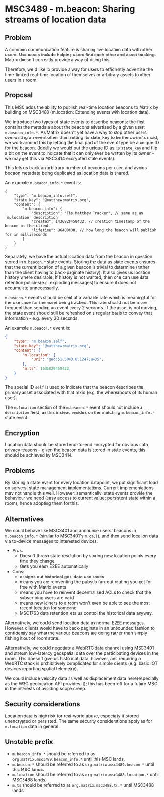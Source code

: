 # MSC3489 - m.beacon: Sharing streams of location data

## Problem

A common communication feature is sharing live location data with other users.
Use cases include helping users find each other and asset tracking. Matrix
doesn't currently provide a way of doing this.

Therefore, we'd like to provide a way for users to efficiently advertise the
time-limited real-time location of themselves or arbitrary assets to other
users in a room.

## Proposal

This MSC adds the ability to publish real-time location beacons to Matrix by
building on MSC3488 (m.location: Extending events with location data).

We introduce two types of state events to describe beacons: the first contains
the metadata about the beacons advertised by a given user: `m.beacon_info.*`.
As Matrix doesn't yet have a way to stop other users overwriting an event
other than setting its state_key to be the owner's mxid, we work around this
by letting the final part of the event type be a unique ID for the beacon.
(Ideally we would put the unique ID as its `state_key` and flip a bit on the
event to indicate that it can only ever be written by its owner - we may get
this via MSC3414 encrypted state events).

This lets us track an arbitrary number of beacons per user, and avoids becaon
metadata being duplicated as location data is shared.

An example `m.beacon_info.*` event is:

```json5
{
    "type": "m.beacon_info.self",
    "state_key": "@matthew:matrix.org",
    "content": {
        "m.beacon_info": {
            "description": "The Matthew Tracker", // same as an `m.location` description
            "created": 1436829458432, // creation timestamp of the beacon on the client.
            "lifetime": 86400000, // how long the beacon will publish for in milliseconds
        }
    }
}
```

Separately, we have the actual location data from the beacon in question
stored in `m.beacon.*` state events.  Storing the data as state events
ensures that the current location of a given beacon is trivial to determine
(rather than the client having to back-paginate history).  It also gives us
location history where desirable.  If history is not wanted, then one can use
data retention policies(e.g. exploding messages) to ensure it does not
accumulate unnecessarily.

`m.beacon.*` events should be sent at a variable rate which is meaningful for
the use case for the asset being tracked. This rate should not be more
frequent than sending an event every 2 seconds. If the asset is not moving,
the state event should still be refreshed on a regular basis to convey that
information - e.g. every 30 seconds.

An example `m.beacon.*` event is:

```json
{
    "type": "m.beacon.self",
    "state_key": "@matthew:matrix.org",
    "content": {
        "m.location": {
            "uri": "geo:51.5008,0.1247;u=35",
        },
        "m.ts": 1636829458432,
    }
}
```

The special ID `self` is used to indicate that the beacon describes the
primary asset associated with that mxid (e.g. the whereabouts of its human
user).

The `m.location` section of the `m.beacon.*` event should not include a
`description` field, as this instead resides on the matching
`m.beacon_info.*` state event.

## Encryption

Location data should be stored end-to-end encrypted for obvious data privacy
reasons - given the beacon data is stored in state events, this should be
achieved by MSC3414.

## Problems

By storing a state event for every location datapoint, we put significant
load on servers' state management implementations.  Current implementations
may not handle this well.  However, semantically, state events provide the
behaviour we need (easy access to current value; persistent state within
a room), hence adopting them for this.

## Alternatives

We could behave like MSC3401 and announce users' beacons in
`m.beacon_info.*` (similar to MSC3401's `m.call`), and then send location
data via to-device messages to interested devices.
 * Pros:
   * Doesn't thrash state resolution by storing new location points every time they change
   * Gets you easy E2EE automatically
 * Cons:
   * designs out historical geo-data use cases
   * means you are reinventing the pubsub fan-out routing you get for free with Matrix events
   * means you have to reinvent decentralised ACLs to check that the subscribing users are valid
   * means new joiners to a room won't even be able to see the most recent location for someone
   * MSC1763 data retention lets us control the historical data anyway.

Alternatively, we could send location data as normal E2EE messages. However,
clients would have to back-paginate in an unbounded fashion to confidently
say what the various beacons are doing rather than simply fishing it out of
room state.

Alternatively, we could negotiate a WebRTC data channel using MSC3401 and
stream low-latency geospatial data over the participating devices in the room.
This doesn't give us historical data, however, and requiring a WebRTC stack
is prohibitively complicated for simple clients (e.g. basic IOT devices
reporting spatial telemetry).

We could include velocity data as well as displacement data here(especially as
the W3C geolocation API provides it); this has been left for a future MSC in
the interests of avoiding scope creep.

## Security considerations

Location data is high risk for real-world abuse, especially if stored
unencrypted or persisted. The same security considerations apply as for
`m.location` data in general.

## Unstable prefix

 * `m.beacon_info.*` should be referred to as `org.matrix.msc3489.beacon_info.*` until this MSC lands.
 * `m.beacon.*` should be referred to as `org.matrix.msc3489.beacon.*` until this MSC lands.
 * `m.location` should be referred to as `org.matrix.msc3488.location.*` until MSC3488 lands.
 * `m.ts` should be referred to as `org.matrix.msc3488.ts.*` until MSC3488 lands.
